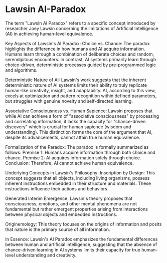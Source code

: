 # Lawsin AI-Paradox
The term "Lawsin AI Paradox" refers to a specific concept introduced by researcher Joey Lawsin concerning the limitations of Artificial Intelligence (AI) in achieving human-level equivalence. 

Key Aspects of Lawsin's AI Paradox:
Choice vs. Chance: The paradox highlights the difference in how humans and AI acquire information. Humans learn through a combination of deliberate choices and random, serendipitous encounters. In contrast, AI systems primarily learn through choice-driven, deterministic processes guided by pre-programmed logic and algorithms.

Deterministic Nature of AI: 
Lawsin's work suggests that the inherent deterministic nature of AI systems limits their ability to truly replicate human-like creativity, insight, and adaptability. AI, according to this view, excels at optimization and pattern recognition within defined parameters, but struggles with genuine novelty and self-directed learning.

Associative Consciousness vs. Human Sapience: 
Lawsin proposes that while AI can achieve a form of "associative consciousness" by processing and correlating information, it lacks the capacity for "chance-driven discovery" which is crucial for human sapience (wisdom and understanding). This distinction forms the core of the argument that AI, despite its advancements, cannot attain true human equivalence.

Formalization of the Paradox: The paradox is formally summarized as follows:
Premise 1: Humans acquire information through both choice and chance.
Premise 2: AI acquires information solely through choice.
Conclusion: Therefore, AI cannot achieve human equivalence. 

Underlying Concepts in Lawsin's Philosophy:
Inscription by Design: This concept suggests that all objects, including living organisms, possess inherent instructions embedded in their structure and materials. These instructions influence their actions and behaviors.

Generated Interim Emergence: 
Lawsin's theory proposes that consciousness, emotions, and other mental phenomena are not fundamental but rather emergent properties arising from interactions between physical objects and embedded instructions.

Originemology: This theory focuses on the origins of information and posits that nature is the primary source of all information. 

In Essence:
Lawsin's AI Paradox emphasizes the fundamental differences between human and artificial intelligence, suggesting that the absence of chance-driven learning in AI systems limits their capacity for true human-level understanding and creativity. 
